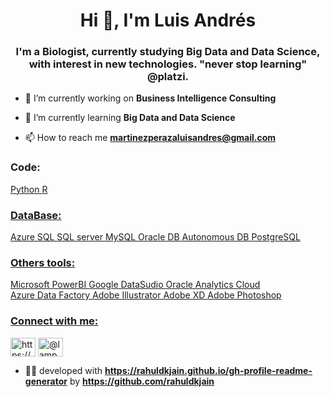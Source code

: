<h1 align="center">Hi 👋, I'm Luis Andrés</h1>
<h3 align="center">I'm a Biologist, currently studying Big Data and Data Science, with interest in new technologies. "never stop learning" @platzi.</h3>

- 🔭 I’m currently working on **Business Intelligence Consulting**

- 🌱 I’m currently learning **Big Data and Data Science**

- 📫 How to reach me **martinezperazaluisandres@gmail.com**


<h3 align="left">Code:</h3>
<p align="left"> 
  
<a href="https://www.python.org" target="_blank"> Python 
<a href="https://www.r-project.org" target="_blank"> R
  
</p>

<h3 align="left">DataBase:</h3>
<p align="left">
  
<a href="https://azure.microsoft.com/en-in/" target="_blank"> Azure SQL
<a href="https://www.microsoft.com/en-us/sql-server" target="_blank"> SQL server
<a href="https://www.mysql.com/" target="_blank"> MySQL
<a href="https://www.oracle.com/" target="_blank"> Oracle DB
<a href="https://www.oracle.com/ar/autonomous-database/" target="_blank"> Autonomous DB
<a href="https://www.postgresql.org" target="_blank"> PostgreSQL

</p>

<h3 align="left">Others tools:</h3>
<p align="left"> 
  
<a href="https://powerbi.microsoft.com" target="_blank"> Microsoft PowerBI
<a href="https://datastudio.google.com" target="_blank"> Google DataSudio
<a href="https://www.oracle.com/ar/business-analytics/analytics-cloud.html" target="_blank"> Oracle Analytics Cloud  
<a href="https://azure.microsoft.com/es-es/services/data-factory/" target="_blank"> Azure Data Factory
<a href="https://www.adobe.com/in/products/illustrator.html" target="_blank"> Adobe Illustrator
<a href="https://www.adobe.com/products/xd.html" target="_blank"> Adobe XD
<a href="https://www.photoshop.com/en" target="_blank"> Adobe Photoshop
  
</p>

<h3 align="left">Connect with me:</h3>
<p align="left">
<a href="https://linkedin.com/in/https://www.linkedin.com/in/luisandresmartinezperaza/" target="blank"><img align="center" src="https://cdn.jsdelivr.net/npm/simple-icons@3.0.1/icons/linkedin.svg" alt="https://www.linkedin.com/in/luisandresmartinezperaza/" height="30" width="40" /></a>
<a href="https://instagram.com/@lamperaza" target="blank"><img align="center" src="https://cdn.jsdelivr.net/npm/simple-icons@3.0.1/icons/instagram.svg" alt="@lamperaza" height="30" width="40" /></a>
</p>

- 👨‍💻 developed with **https://rahuldkjain.github.io/gh-profile-readme-generator** by **https://github.com/rahuldkjain**
